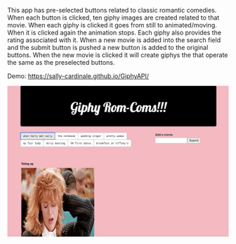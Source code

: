 This app has pre-selected buttons related to classic romantic comedies.
When each button is clicked, ten giphy images are created related to that movie.
When each giphy is clicked it goes from still to animated/moving. When it is clicked again the animation stops.
Each giphy also provides the rating associated with it. 
When a new movie is added into the search field and the submit button is pushed a new button is added to the original buttons.
When the new movie is clicked it will create giphys the that operate the same as the preselected buttons. 

Demo: https://sally-cardinale.github.io/GiphyAPI/

<img src=images/GiphyApp.png>

